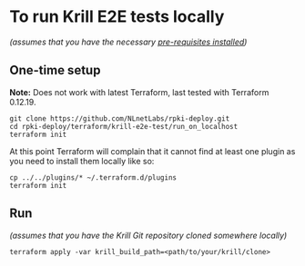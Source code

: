 # To run Krill E2E tests locally

_(assumes that you have the necessary [pre-requisites installed](https://github.com/NLnetLabs/rpki-deploy/tree/master/terraform/krill-e2e-test#requirements))_

## One-time setup

**Note:** Does not work with latest Terraform, last tested with Terraform 0.12.19.

```
git clone https://github.com/NLnetLabs/rpki-deploy.git
cd rpki-deploy/terraform/krill-e2e-test/run_on_localhost
terraform init
```

At this point Terraform will complain that it cannot find at least one plugin as you need to install them locally like so:

```
cp ../../plugins/* ~/.terraform.d/plugins
terraform init
```

## Run

_(assumes that you have the Krill Git repository cloned somewhere locally)_

```
terraform apply -var krill_build_path=<path/to/your/krill/clone>
```
